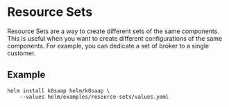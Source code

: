 # Resource Sets

Resource Sets are a way to create different sets of the same components. This is useful when you want to create different configurations of the same components. For example, you can dedicate a set of broker to a single customer.

## Example

```
helm install k8saap helm/k8saap \
    --values helm/examples/resource-sets/values.yaml 
```
